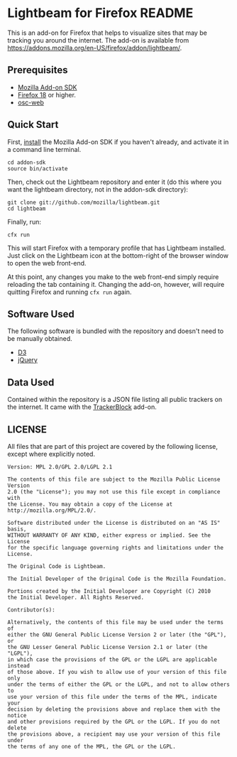 # Lightbeam for Firefox README

This is an add-on for Firefox that helps to visualize sites that may be tracking you around the internet. The add-on is available from https://addons.mozilla.org/en-US/firefox/addon/lightbeam/.


## Prerequisites

* [Mozilla Add-on SDK][ASDK]
* [Firefox 18][] or higher.
* <a href="https://github.com/BiLEnsemble/osc-web">osc-web</a>


## Quick Start

First, [install][] the Mozilla Add-on SDK if you haven't already, and activate it in a command line terminal.

    cd addon-sdk
    source bin/activate

Then, check out the Lightbeam repository and enter it (do this where you want the lightbeam directory, not in the addon-sdk directory):

    git clone git://github.com/mozilla/lightbeam.git
    cd lightbeam

Finally, run:

    cfx run

This will start Firefox with a temporary profile that has Lightbeam installed. Just click on the Lightbeam icon at the bottom-right of the browser window to open the web front-end.

At this point, any changes you make to the web front-end simply require reloading the tab containing it. Changing the add-on, however, will require quitting Firefox and running `cfx run` again.

  [install]: https://addons.mozilla.org/en-US/developers/docs/sdk/latest/dev-guide/addon-development/installation.html

## Software Used

The following software is bundled with the repository and doesn't need to be manually obtained.

* [D3][]
* [jQuery][]

## Data Used

Contained within the repository is a JSON file listing all public trackers on the internet. It came with the [TrackerBlock][] add-on.

  [ASDK]: https://addons.mozilla.org/en-US/developers/builder
  [D3]: http://mbostock.github.com/d3/
  [jQuery]: https://github.com/jquery/jquery
  [TrackerBlock]: http://www.privacychoice.org/trackerblock/firefox
  [Firefox 18]: http://www.mozilla.com/en-US/firefox/fx/

## LICENSE

All files that are part of this project are covered by the following
license, except where explicitly noted.

    Version: MPL 2.0/GPL 2.0/LGPL 2.1

    The contents of this file are subject to the Mozilla Public License Version
    2.0 (the "License"); you may not use this file except in compliance with
    the License. You may obtain a copy of the License at http://mozilla.org/MPL/2.0/.

    Software distributed under the License is distributed on an "AS IS" basis,
    WITHOUT WARRANTY OF ANY KIND, either express or implied. See the License
    for the specific language governing rights and limitations under the
    License.

    The Original Code is Lightbeam.

    The Initial Developer of the Original Code is the Mozilla Foundation.

    Portions created by the Initial Developer are Copyright (C) 2010
    the Initial Developer. All Rights Reserved.

    Contributor(s):

    Alternatively, the contents of this file may be used under the terms of
    either the GNU General Public License Version 2 or later (the "GPL"), or
    the GNU Lesser General Public License Version 2.1 or later (the "LGPL"),
    in which case the provisions of the GPL or the LGPL are applicable instead
    of those above. If you wish to allow use of your version of this file only
    under the terms of either the GPL or the LGPL, and not to allow others to
    use your version of this file under the terms of the MPL, indicate your
    decision by deleting the provisions above and replace them with the notice
    and other provisions required by the GPL or the LGPL. If you do not delete
    the provisions above, a recipient may use your version of this file under
    the terms of any one of the MPL, the GPL or the LGPL.
